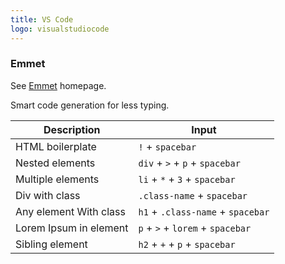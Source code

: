 ```yaml
---
title: VS Code
logo: visualstudiocode
---
```



### Emmet

See [Emmet](https://docs.emmet.io/) homepage.

Smart code generation for less typing.

Description | Input
--- | ---
HTML boilerplate | `!` + `spacebar`
Nested elements | `div` + `>` + `p` + `spacebar`
Multiple elements | `li` + `*` + `3` + `spacebar`
Div with class | `.class-name` + `spacebar`
Any element With class | `h1` + `.class-name` + `spacebar`
Lorem Ipsum in element | `p` + `>` + `lorem` + `spacebar`
Sibling element | `h2` + `+` + `p` + `spacebar`
